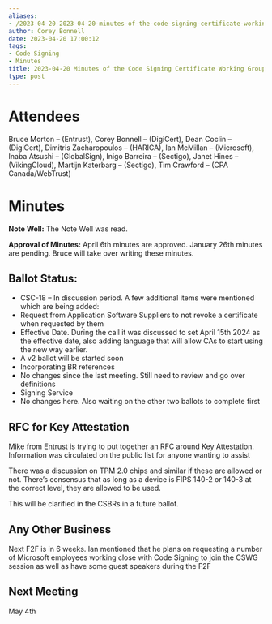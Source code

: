 ```yaml
---
aliases:
- /2023-04-20-2023-04-20-minutes-of-the-code-signing-certificate-working-group/
author: Corey Bonnell
date: 2023-04-20 17:00:12
tags:
- Code Signing
- Minutes
title: 2023-04-20 Minutes of the Code Signing Certificate Working Group
type: post
---
```


# Attendees

Bruce Morton – (Entrust), Corey Bonnell – (DigiCert), Dean Coclin – (DigiCert), Dimitris Zacharopoulos – (HARICA), Ian McMillan – (Microsoft), Inaba Atsushi – (GlobalSign), Inigo Barreira – (Sectigo), Janet Hines – (VikingCloud), Martijn Katerbarg – (Sectigo), Tim Crawford – (CPA Canada/WebTrust)

# Minutes

**Note Well:** The Note Well was read.

**Approval of Minutes:** April 6th minutes are approved. January 26th minutes are pending. Bruce will take over writing these minutes.

## Ballot Status:

- CSC-18 – In discussion period. A few additional items were mentioned which are being added:
- Request from Application Software Suppliers to not revoke a certificate when requested by them
- Effective Date. During the call it was discussed to set April 15th 2024 as the effective date, also adding language that will allow CAs to start using the new way earlier.
- A v2 ballot will be started soon
- Incorporating BR references
- No changes since the last meeting. Still need to review and go over definitions
- Signing Service
- No changes here. Also waiting on the other two ballots to complete first

## RFC for Key Attestation

Mike from Entrust is trying to put together an RFC around Key Attestation. Information was circulated on the public list for anyone wanting to assist

There was a discussion on TPM 2.0 chips and similar if these are allowed or not. There’s consensus that as long as a device is FIPS 140-2 or 140-3 at the correct level, they are allowed to be used.

This will be clarified in the CSBRs in a future ballot.

## Any Other Business

Next F2F is in 6 weeks. Ian mentioned that he plans on requesting a number of Microsoft employees working close with Code Signing to join the CSWG session as well as have some guest speakers during the F2F

## Next Meeting

May 4th